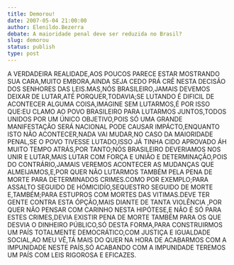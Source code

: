 ```yaml
---
title: Demorou!
date: 2007-05-04 21:00:00
author: Elenildo.Bezerra
debate: A maioridade penal deve ser reduzida no Brasil?
slug: demorou
status: publish 
type: post
---
```


A VERDADEIRA REALIDADE,AOS POUCOS PARECE ESTAR MOSTRANDO SUA CARA,MUITO EMBORA,AINDA SEJA CEDO PRÁ CRÊ NESTA DECISÃO DOS SENHORES DAS LEIS.MAS,NÓS BRASILEIRO,JAMAIS DEVEMOS DEIXAR DE LUTAR,ATÉ PORQUER,TODAVIA;SE LUTANDO É DIFICIL DE ACONTECER ALGUMA COISA,IMAGINE SEM LUTARMOS,É POR ISSO QUE:EU CLAMO AO POVO BRASILEIRO PARA LUTARMOS JUNTOS,TODOS UNIDOS POR UM ÚNICO OBJETIVO,POIS SÓ UMA GRANDE MANIFESTAÇÃO SERÁ NACIONAL PODE CAUSAR IMPÁCTO,ENQUANTO ISTO NÃO ACONTECER,NADA VAI MUDAR,NO CASO DA MAIORIDADE PENAL,SE O POVO TIVESSE LUTADO,ISSO JÁ TINHA CIDO APROVADO ÁH MUITO TEMPO ATRÁS,POR TANTO;NÓS BRASILEIRO DEVERIAMOS NOS UNIR E LUTAR,MAIS LUTAR COM FORÇA E UNIÃO E DETERMINAÇÃO,POIS DO CONTRÁRIO,JAMAIS VEREMOS ACONTECER AS MUDANÇAS QUE ALMEIJAMOS,E,POR QUER NÃO LUTARMOS TAMBÉM PELA PENA DE MORTE PARA DETERMINADOS CRIMES.COMO POR EXEMPLO;PARA ASSALTO SEGUIDO DE HÓMICIDÍO,SEQUESTRO SEGUIDO DE MORTE E,TAMBÉM;PARA ESTUPROS COM MORTES DAS VITIMAS.DEVE TER GENTE CONTRA ESTA ÓPÇÃO,MAIS DIANTE DE TANTA VIOLÊNCIA ,POR QUER NÃO PENSAR COM CARINHO NESTA HIPÓTESE,E NÃO É SÓ PARA ESTES CRIMES,DEVIA EXISTIR PENA DE MORTE TAMBÉM PARA OS QUE DESVIA O DINHEIRO PÚBLICO,SÓ DESTA FORMA,PARA CONSTRUIRMOS UM PAÍS TOTALMENTE DEMOCRÁTICO,COM JUSTIÇA E IGUALDADE SOCIAL,AO MEU VÊ,TÁ MAIS DO QUER NA HORA DE ACABARMOS COM A IMPUNIDADE NESTE PAÍS,SÓ ACABANDO COM A IMPUNIDADE TEREMOS UM PAÍS COM LEIS RIGOROSA E EFICAZES.
